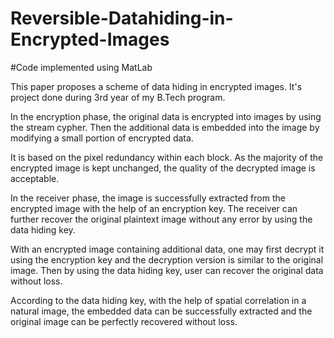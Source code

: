 # Reversible-Datahiding-in-Encrypted-Images 
#Code implemented using MatLab

This paper proposes a scheme of data hiding in encrypted images. It's project done during 3rd year of my B.Tech program.

In the encryption phase, the original data is encrypted into images by using the stream cypher. Then the additional data is embedded into the image by modifying a small portion of encrypted data. 

It is based on the pixel redundancy within each block. As the majority of the encrypted image is kept unchanged, the quality of the decrypted image is acceptable.

In the receiver phase, the image is successfully extracted from the encrypted image with the help of an encryption key. The receiver can further recover the original plaintext image without any error by using the data hiding key. 

With an encrypted image containing additional data, one may first decrypt it using the encryption key and the decryption version is similar to the original image. Then by using the data hiding key, user can recover the original data without loss. 

According to the data hiding key, with the help of spatial correlation in a natural image, the embedded data can be successfully extracted and the original image can be perfectly recovered without loss.
